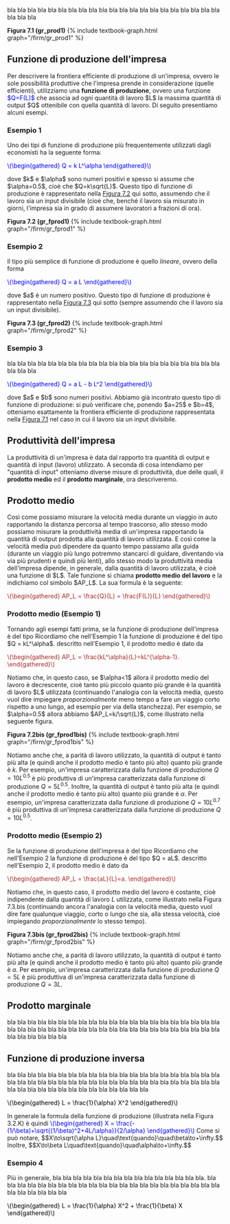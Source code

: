 



bla bla bla bla bla bla bla bla bla bla bla bla bla bla bla bla bla bla bla bla bla bla bla bla



<a id="gr_prod1"><strong>Figura 7.1 (gr_prod1)</strong></a>
{% include textbook-graph.html graph="/firm/gr_prod1" %}






<h2 id="SUBSEC_prod1">Funzione di produzione dell'impresa</h2>
Per descrivere la frontiera efficiente di produzione di un'impresa, ovvero le sole possibilità produttive che l'impresa prende in considerazione (quelle efficienti), utilizziamo una <b>funzione di produzione</b>, ovvero una funzione <span style="color: blue;">$Q=F(L)$</span> che associa ad ogni quantità di lavoro $L$ la massima quantità di output $Q$ ottenibile con quella quantità di lavoro. Di seguito presentiamo alcuni esempi.



<h3>Esempio 1</h3>
Uno dei tipi di funzione di produzione più frequentemente utilizzati dagli economisti ha la seguente forma:
<p><span style="color: Blue;">
\(\begin{gathered}
 Q = k L^\alpha
\end{gathered}\)
</span></p>
dove $k$ e $\alpha$ sono numeri positivi e spesso si assume che $\alpha=0.5$, cioè che $Q=k\sqrt{L}$. Questo tipo di funzione di produzione
è rappresentato nella <a href="{{ site.baseurl }}/it/I/7/1#gr_fprod1">Figura 7.2</a> qui sotto, assumendo che il lavoro sia un input divisibile (cioè che, benché il lavoro sia misurato in giorni, l'impresa sia in grado di assumere lavoratori a frazioni di ora).

<a id="gr_fprod1"><strong>Figura 7.2 (gr_fprod1)</strong></a>
{% include textbook-graph.html graph="/firm/gr_fprod1" %}




<h3>Esempio 2</h3>
Il tipo più semplice di funzione di produzione è quello <i>lineare</i>, ovvero della forma
<p><span style="color: Blue;">
\(\begin{gathered}
 Q = a L
\end{gathered}\)
</span></p>
dove $a$ è un numero positivo. Questo tipo di funzione di produzione
è rappresentato nella <a href="{{ site.baseurl }}/it/I/7/1#gr_fprod2">Figura 7.3</a> qui sotto (sempre assumendo che il lavoro sia un input divisibile).

<a id="gr_fprod2"><strong>Figura 7.3 (gr_fprod2)</strong></a>
{% include textbook-graph.html graph="/firm/gr_fprod2" %}




<h3>Esempio 3</h3>
bla bla bla bla bla bla bla bla bla bla bla bla bla bla bla bla bla bla bla bla bla bla bla bla
<p><span style="color: Blue;">
\(\begin{gathered}
 Q = a L - b L^2
\end{gathered}\)
</span></p>
dove $a$ e $b$ sono numeri positivi. Abbiamo già incontrato questo tipo di funzione di produzione: si può verificare che,
ponendo $a=25$ e $b=4$, otteniamo esattamente la frontiera efficiente di produzione rappresentata nella
<a href="{{ site.baseurl }}/it/I/7/1#gr_prod1">Figura 7.1</a> nel caso in cui il lavoro sia un input divisibile.


















<h2 id="SUBSEC_prod2">Produttività dell'impresa</h2>

La produttività di un'impresa è data dal rapporto tra quantità di output e quantità di input (lavoro) utilizzato.
A seconda di cosa intendiamo per "quantità di input" otteniamo diverse misure di produttività, due delle quali, il <b>prodotto medio</b>
ed il <b>prodotto marginale</b>, ora descriveremo.








<h2>Prodotto medio</h2>
Così come possiamo misurare la velocità media durante un viaggio in auto rapportando la distanza
percorsa al tempo trascorso, allo stesso modo possiamo misurare la produttività media di un'impresa rapportando
la quantità di output prodotta alla quantità di lavoro utilizzata. E così come la velocità media
può dipendere da quanto tempo passiamo alla guida (durante un viaggio più lungo potremmo
stancarci di guidare, diventando via via più prudenti e quindi più lenti), allo stesso modo la 
produttività media dell'impresa dipende, in generale, dalla quantità di lavoro utilizzata, è cioè una funzione di $L$.
Tale funzione si chiama <b>prodotto medio del lavoro</b> e la indichiamo col simbolo $AP_L$. La sua formula è la seguente:
<p><span style="color: Brown;">
\(\begin{gathered}
 AP_L = \frac{Q}{L} = \frac{F(L)}{L}
\end{gathered}\)
</span></p>



<h3>Prodotto medio (Esempio 1)</h3>
Tornando agli esempi fatti prima, se la funzione di produzione dell'impresa è del tipo
<span class="marginnote">
Ricordiamo che nell'Esempio 1 la funzione di produzione è del tipo $Q = kL^\alpha$.
</span>
descritto nell'Esempio 1, il prodotto medio è dato da
<p><span style="color: Brown;">
\(\begin{gathered}
 AP_L = \frac{kL^\alpha}{L}=kL^{\alpha-1}.
\end{gathered}\)
</span></p>
Notiamo che, in questo caso, se $\alpha<1$ allora il prodotto medio del lavoro è decrescente, cioè tanto più piccolo quanto
più grande è la quantità di lavoro $L$ utilizzata (continuando l'analogia con la velocità media, questo vuol dire impiegare 
<i>proporzionalmente</i> meno tempo a fare un viaggio corto rispetto a uno lungo, ad esempio per via della stanchezza). Per esempio, se $\alpha=0.5$ allora
abbiamo $AP_L=k/\sqrt{L}$, come illustrato nella seguente figura.

<a id="gr_fprod1bis"><strong>Figura 7.2bis (gr_fprod1bis)</strong></a>
{% include textbook-graph.html graph="/firm/gr_fprod1bis" %}

Notiamo anche che, a parità di lavoro utilizzato, la quantità di output è tanto più alta (e quindi anche il prodotto medio è tanto più alto) quanto più grande è $k$. Per esempio, un'impresa caratterizzata dalla funzione di produzione $Q=10L^{0.5}$ è più produttiva di un'impresa caratterizzata dalla funzione di produzione $Q=5L^{0.5}$. Inoltre, la quantità di output è tanto più alta (e quindi anche il prodotto medio è tanto più alto) quanto più grande è $\alpha$. Per esempio, un'impresa caratterizzata dalla funzione di produzione $Q=10L^{0.7}$ è più produttiva di un'impresa caratterizzata dalla funzione di produzione $Q=10L^{0.5}$.








<h3>Prodotto medio (Esempio 2)</h3>
Se la funzione di produzione dell'impresa è del tipo
<span class="marginnote">
Ricordiamo che nell'Esempio 2 la funzione di produzione è del tipo $Q = aL$.
</span>
descritto nell'Esempio 2, il prodotto medio è dato da
<p><span style="color: Brown;">
\(\begin{gathered}
 AP_L = \frac{aL}{L}=a.
\end{gathered}\)
</span></p>

Notiamo che, in questo caso, il prodotto medio del lavoro è costante, cioè indipendente dalla quantità di lavoro $L$ utilizzata, come illustrato nella Figura 7.3.bis (continuando ancora l'analogia con la velocità media, questo vuol dire fare qualunque viaggio, corto o lungo che sia, alla stessa velocità, cioè impiegando <i>proporzionalmente</i> lo stesso tempo).

<a id="gr_fprod2bis"><strong>Figura 7.3bis (gr_fprod2bis)</strong></a>
{% include textbook-graph.html graph="/firm/gr_fprod2bis" %}

Notiamo anche che, a parità di lavoro utilizzato, la quantità di output è tanto più alta (e quindi anche il prodotto medio è tanto più alto)
quanto più grande è $a$. Per esempio, un'impresa caratterizzata dalla funzione di produzione $Q=5L$ è più produttiva di un'impresa caratterizzata dalla funzione di produzione $Q=3L$.











<h2>Prodotto marginale</h2>
bla bla bla bla bla bla bla bla bla bla bla bla bla bla bla bla bla bla bla bla bla bla bla bla
bla bla bla bla bla bla bla bla bla bla bla bla bla bla bla bla bla bla bla bla bla bla bla bla

































<h2 id="SUBSEC_prod3">Funzione di produzione inversa</h2>
bla bla bla bla bla bla bla bla bla bla bla bla bla bla bla bla bla bla bla bla bla bla bla bla bla bla bla bla 
bla bla bla bla bla bla bla bla bla bla bla bla bla bla bla bla bla bla bla bla bla bla bla bla bla bla bla bla


<p><span style="color: Black;">
\(\begin{gathered}
 L = \frac{1}{\alpha} X^2
\end{gathered}\)
</span></p>


<p>
<span class="marginnote">
In generale la formula della funzione di produzione
(illustrata nella Figura 3.2.K) è quindi
</span>
<span class="marginnote" style="color: Blue;">
\(\begin{gathered}
 X = \frac{-(1/\beta)+\sqrt{(1/\beta)^2+4L/\alpha}}{2/\alpha}
\end{gathered}\)
</span>
<span class="marginnote">
Come si può notare, $$X\to\sqrt{\alpha L}\quad\text{quando}\quad\beta\to+\infty.$$ Inoltre,
$$X\to\beta L\quad\text{quando}\quad\alpha\to+\infty.$$
</span>
</p>
<h3>Esempio 4</h3>
Più in generale, bla bla bla bla bla bla bla bla bla bla bla bla bla bla bla.
bla bla bla bla bla bla bla bla bla bla bla bla bla bla bla bla bla bla bla bla bla bla bla bla bla bla bla bla 
<p><span style="color: Black;">
\(\begin{gathered}
 L = \frac{1}{\alpha} X^2 + \frac{1}{\beta} X
\end{gathered}\)
</span>
</p>









